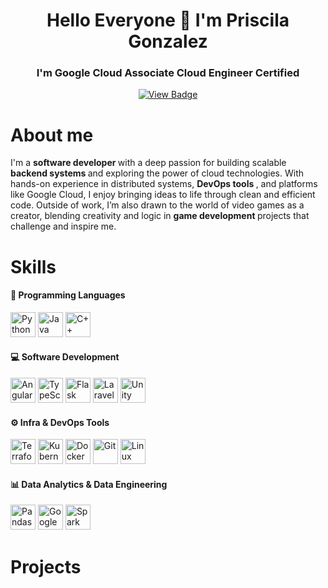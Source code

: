 
<div align="center">
  <h1> Hello Everyone 👋 I'm Priscila Gonzalez </h1> 
</div>
<div align="center"> 
  <h3>I'm Google Cloud Associate Cloud Engineer Certified</h3> <a href="https://www.credly.com/badges/faa27c1c-b4ff-4967-bb81-b9167763abd4"> <img src="https://img.icons8.com/?size=75&id=fpGM2cINbbu4&format=png&color=000000" title="View Badge"> </img> </a>
</div>

# About me
<div>
  <p>I'm a <b> software developer </b> with a deep passion for building scalable <b> backend systems </b> and exploring the power of cloud technologies. With hands-on experience in distributed systems, <b> DevOps tools </b>, and platforms like Google Cloud, I enjoy bringing ideas to life through clean and efficient code. Outside of work, I’m also drawn to the world of video games as a creator, blending creativity and logic in <b> game development </b> projects that challenge and inspire me.</p>
</div>

# Skills
#### 🧠 Programming Languages

<img src="https://img.icons8.com/?size=100&id=13441&format=png&color=000000" title="Python" width="40" /> <img src="https://cdn.jsdelivr.net/gh/devicons/devicon/icons/java/java-original.svg" title="Java" width="40" /> 
<img src="https://cdn.jsdelivr.net/gh/devicons/devicon/icons/cplusplus/cplusplus-original.svg" title="C++" width="40" />

#### 💻 Software Development

<img src="https://img.icons8.com/?size=100&id=l9a5tcSnBwcf&format=png&color=000000" width="40" title="Angular"/> <img src="https://img.icons8.com/?size=100&id=HcQEdKCkXUs3&format=png&color=000000" width="40" title="TypeScript"/>
<img src="https://img.icons8.com/?size=100&id=5mbMwDZ796xj&format=png&color=000000" width="40" title="Flask"/>
<img src="https://img.icons8.com/?size=100&id=hUvxmdu7Rloj&format=png&color=000000" width="40" title="Laravel"/>
<img src="https://cdn.jsdelivr.net/gh/devicons/devicon/icons/unity/unity-original.svg" width="40" title="Unity"/>


#### ⚙️ Infra & DevOps Tools

<img src="https://cdn.jsdelivr.net/gh/devicons/devicon/icons/terraform/terraform-original.svg" width="40" title="Terraform"/> <img src="https://cdn.jsdelivr.net/gh/devicons/devicon/icons/kubernetes/kubernetes-plain.svg" width="40" title="Kubernetes"/>
<img src="https://img.icons8.com/?size=100&id=cdYUlRaag9G9&format=png&color=000000" width="40" title="Docker"/>
<img src="https://cdn.jsdelivr.net/gh/devicons/devicon/icons/git/git-original.svg" width="40" title="Git"/>
<img src="https://img.icons8.com/?size=100&id=HF4xGsjDERHf&format=png&color=000000" width="40" title="Linux"/>

#### 📊 Data Analytics & Data Engineering

<img src="https://img.icons8.com/?size=100&id=xSkewUSqtErH&format=png&color=000000" width="40" title="Pandas"/> <img src="https://img.icons8.com/?size=100&id=fpGM2cINbbu4&format=png&color=000000" width="40" title="Google Cloud Platform"/>
<img src="https://img.icons8.com/?size=100&id=0cRqPqlItA0E&format=png&color=000000" width="40" title="Spark"/>


# Projects

